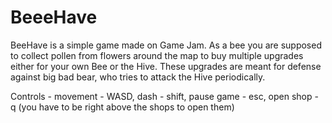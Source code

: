 # BeeeHave
BeeHave is a simple game made on Game Jam. As a bee you are supposed to collect pollen from flowers around the map to buy multiple upgrades either for your own Bee or the Hive. These upgrades are meant for defense against big bad bear, who tries to attack the Hive periodically.

Controls - movement - WASD, dash - shift, pause game - esc, open shop - q (you have to be right above the shops to open them)
